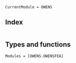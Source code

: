 ```@meta
CurrentModule = OWENS
```

## Index

```@index
```

## Types and functions

```@autodocs
Modules = [OWENS.OWENSFEA]
```